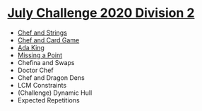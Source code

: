 # [July Challenge 2020 Division 2](https://www.codechef.com/JULY20B)

- [Chef and Strings](https://github.com/wingkwong/competitive-programming/tree/master/codechef/complete/JULY20B/CHEFSTR1.cpp)
- [Chef and Card Game](https://github.com/wingkwong/competitive-programming/tree/master/codechef/complete/JULY20B/CRDGAME.cpp)
- [Ada King](https://github.com/wingkwong/competitive-programming/tree/master/codechef/complete/JULY20B/ADAKING.cpp)
- [Missing a Point](https://github.com/wingkwong/competitive-programming/tree/master/codechef/complete/JULY20B/PTMSSNG.cpp)
- Chefina and Swaps
- Doctor Chef
- Chef and Dragon Dens
- LCM Constraints
- (Challenge) Dynamic Hull
- Expected Repetitions